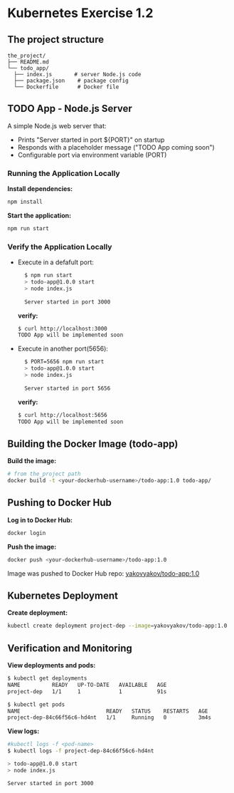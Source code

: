 # Kubernetes Exercise 1.2

## The project structure

  ```tree
  the_project/
  ├── README.md
  └── todo_app/
    ├── index.js       # server Node.js code
    ├── package.json    # package config
    └── Dockerfile      # Docker file

  ```

## TODO App - Node.js Server

A simple Node.js web server that:

* Prints "Server started in port ${PORT}" on startup
* Responds with a placeholder message ("TODO App coming soon")
* Configurable port via environment variable (PORT)

### Running the Application Locally

**Install dependencies:**

  ```bash
  npm install
  ```

**Start the application:**

  ```bash
  npm run start
  ```

### Verify the Application Locally

* Execute in a defafult port:

    ```bash
      $ npm run start
      > todo-app@1.0.0 start
      > node index.js
      
      Server started in port 3000

  ```

  **verify:**

  ```bash
  $ curl http://localhost:3000
  TODO App will be implemented soon
  ```

* Execute in another port(5656):

    ```bash
      $ PORT=5656 npm run start
      > todo-app@1.0.0 start
      > node index.js
      
      Server started in port 5656

  ```

  **verify:**

  ```bash
  $ curl http://localhost:5656
  TODO App will be implemented soon
  ```

## Building the Docker Image (todo-app)

**Build the image:**

  ```bash
  # from the_project path
  docker build -t <your-dockerhub-username>/todo-app:1.0 todo-app/
  ```

## Pushing to Docker Hub

**Log in to Docker Hub:**

  ```bash
  docker login
  ```

**Push the image:**

  ```bash
  docker push <your-dockerhub-username>/todo-app:1.0
  ```

Image was pushed to Docker Hub repo: [yakovyakov/todo-app:1.0](https://hub.docker.com/r/yakovyakov/todo-app/tags?name=1.0)

## Kubernetes Deployment

**Create deployment:**

  ```bash
  kubectl create deployment project-dep --image=yakovyakov/todo-app:1.0
  ```

## Verification and Monitoring

**View deployments and pods:**

  ```bash
  $ kubectl get deployments
  NAME          READY   UP-TO-DATE   AVAILABLE   AGE
  project-dep   1/1     1            1           91s

  $ kubectl get pods
  NAME                           READY   STATUS    RESTARTS   AGE
  project-dep-84c66f56c6-hd4nt   1/1     Running   0          3m4s
  ```

**View logs:**

  ```bash
  #kubectl logs -f <pod-name>
  $ kubectl logs -f project-dep-84c66f56c6-hd4nt

  > todo-app@1.0.0 start
  > node index.js

  Server started in port 3000

  ```
